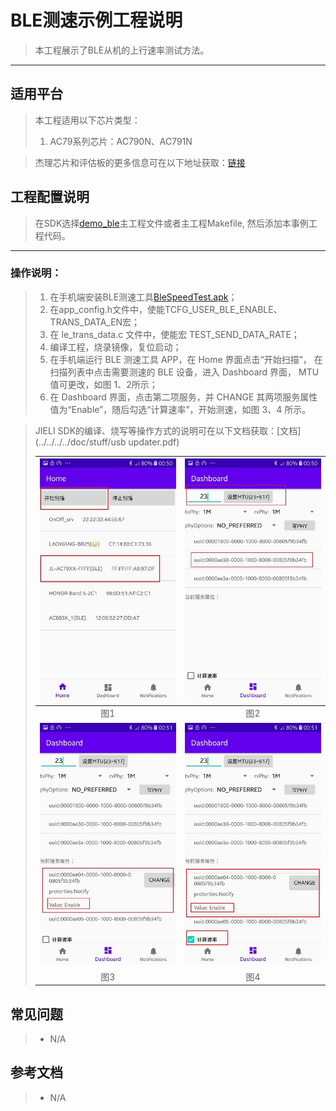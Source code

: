 ﻿# BLE测速示例工程说明

> 本工程展示了BLE从机的上行速率测试方法。

---

## 适用平台

> 本工程适用以下芯片类型：
>
> 1. AC79系列芯片：AC790N、AC791N

> 杰理芯片和评估板的更多信息可在以下地址获取：[链接](https://shop321455197.taobao.com/?spm=a230r.7195193.1997079397.2.2a6d391d3n5udo)

## 工程配置说明

> 在SDK选择[demo_ble](../../../demo/demo_ble/board/)主工程文件或者主工程Makefile, 然后添加本事例工程代码。

---

### 操作说明：

> 1. 在手机端安装BLE测速工具[BleSpeedTest.apk](../../../../sdk_tools)；
> 2. 在app_config.h文件中，使能TCFG_USER_BLE_ENABLE、TRANS_DATA_EN宏；
> 3. 在 le_trans_data.c 文件中，使能宏 TEST_SEND_DATA_RATE；
> 4. 编译工程，烧录镜像，复位启动；
> 5. 在手机端运行 BLE 测速工具 APP，在 Home 界面点击“开始扫描”， 在扫描列表中点击需要测速的 BLE 设备，进入 Dashboard 界面， MTU 值可更改，如图 1、2所示； 
> 6. 在 Dashboard 界面，点击第二项服务，并 CHANGE 其两项服务属性 值为“Enable”，随后勾选“计算速率”，开始测速，如图 3、4 所示。

> JIELI SDK的编译、烧写等操作方式的说明可在以下文档获取：[文档](../../../../doc/stuff/usb updater.pdf)
>
> | <img src=".\BleSpeedTest_1.jpg" alt="BleSpeedTest_1" style="zoom: 80%;" /> | <img src=".\BleSpeedTest_2.jpg" alt="BleSpeedTest_2" style="zoom: 80%;" /> |
> | :----------------------------------------------------------: | :----------------------------------------------------------: |
> |                             图1                              |                             图2                              |
> | <img src=".\BleSpeedTest_3.jpg" alt="BleSpeedTest_3" style="zoom:80%;" /> | <img src=".\BleSpeedTest_4.jpg" alt="BleSpeedTest_4" style="zoom:80%;" /> |
> |                             图3                              |                             图4                              |

## 常见问题

> * N/A

## 参考文档

> * N/A
